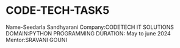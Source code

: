 # CODE-TECH-TASK5
Name-Seedarla Sandhyarani
Company:CODETECH IT SOLUTIONS
DOMAIN:PYTHON PROGRAMMING
DURATION: May to june 2024
Mentor:SRAVANI GOUNI
